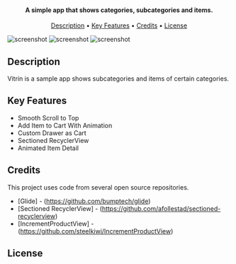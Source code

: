 <h4 align="center">A simple app that shows categories, subcategories and items.</h4>

<p align="center">
  <a href="#description">Description</a> •
  <a href="#key-features">Key Features</a> •
  <a href="#credits">Credits</a> •
  <a href="#license">License</a>
</p>

![screenshot](https://media.giphy.com/media/l49JFP7JlZZ8PqaIg/giphy.gif)  ![screenshot](https://media.giphy.com/media/l49JLjz9pKQiXoXi8/giphy.gif)  ![screenshot](https://media.giphy.com/media/3oFzm0bYrPS70nNicE/giphy.gif)

## Description
Vitrin is a sample app shows subcategories and items of certain categories. 



## Key Features

* Smooth Scroll to Top
* Add Item to Cart With Animation
* Custom Drawer as Cart  
* Sectioned RecyclerView
* Animated Item Detail

## Credits

This project uses code from several open source repositories.

- [Glide] - (https://github.com/bumptech/glide)
- [Sectioned RecyclerView] - (https://github.com/afollestad/sectioned-recyclerview)
- [IncrementProductView] - (https://github.com/steelkiwi/IncrementProductView)


## License


